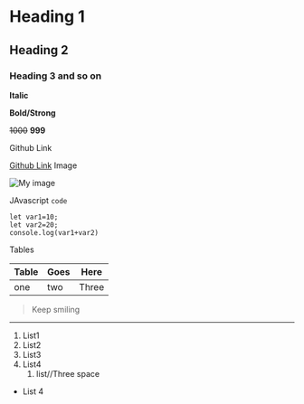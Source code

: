 
# Heading 1
## Heading 2
### Heading 3 and so on

__Italic__

**Bold/Strong**

~~1000~~ **999**

Github Link

[Github Link](https://github.com/raushantiwari024 "raushantiwari024")
Image

![My image](imageURL)

JAvascript `code`
```
let var1=10;
let var2=20;
console.log(var1+var2)
```
Tables

|Table|Goes|Here|
|---|---|---|
|one|two|Three|

>Keep smiling

---
1. List1
2. List2
3. List3
1. List4
   1. list//Three space

- List 4

